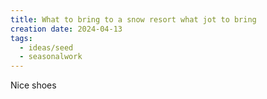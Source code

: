 ```yaml
---
title: What to bring to a snow resort what jot to bring
creation date: 2024-04-13
tags:
  - ideas/seed
  - seasonalwork
---
```


Nice shoes